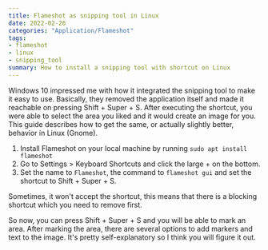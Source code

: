 ```yaml
---
title: Flameshot as snipping tool in Linux
date: 2022-02-26
categories: "Application/Flameshot"
tags:
- flameshot
- linux
- snipping_tool
summary: How to install a snipping tool with shortcut on Linux
---
```


Windows 10 impressed me with how it integrated the snipping tool to make it easy to use.
Basically, they removed the application itself and made it reachable on pressing Shift + Super + S.
After executing the shortcut, you were able to select the area you liked and it would create an image for you.
This guide describes how to get the same, or actually slightly better, behavior in Linux (Gnome).

1. Install Flameshot on your local machine by running `sudo apt install flameshot`
2. Go to Settings > Keyboard Shortcuts and click the large + on the bottom.
3. Set the name to `Flameshot`, the command to `flameshot gui` and set the shortcut to Shift + Super + S. 
 
Sometimes, it won't accept the shortcut, this means that there is a blocking shortcut which you need to remove first.

So now, you can press Shift + Super + S and you will be able to mark an area. 
After marking the area, there are several options to add markers and text to the image. 
It's pretty self-explanatory so I think you will figure it out.
